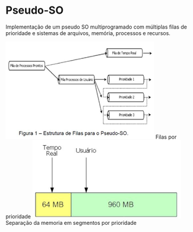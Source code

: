 # Pseudo-SO
Implementação de um pseudo SO multiprogramado com múltiplas filas de prioridade e sistemas de arquivos, memória, processos e recursos.


<img src="https://github.com/michelangelo246/Pseudo-SO/blob/master/Filas.JPG" width="400">
Filas por prioridade


<img src="https://github.com/michelangelo246/Pseudo-SO/blob/master/Memoria.JPG" width="400">
Separação da memoria em segmentos por prioridade
